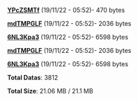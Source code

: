 [**YPcZSMTf**](/data/YPcZSMTf.txt) (19/11/22 - 05:52)- 470 bytes

[**mdTMPGLF**](/data/mdTMPGLF.txt) (19/11/22 - 05:52)- 2036 bytes

[**6NL3Kpa3**](/data/6NL3Kpa3.txt) (19/11/22 - 05:52)- 6598 bytes

[**mdTMPGLF**](/data/mdTMPGLF.txt) (19/11/22 - 05:52)- 2036 bytes

[**6NL3Kpa3**](/data/6NL3Kpa3.txt) (19/11/22 - 05:52)- 6598 bytes

**Total Datas**: 3812

**Total Size**: 21.06 MB / 21.1 MB